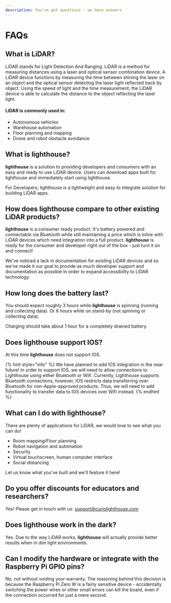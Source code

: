 ```yaml
---
description: You've got questions - we have answers
---
```


# FAQs

## What is LiDAR?

LiDAR stands for Light Detection And Ranging.  LiDAR is a method for measuring distances using a laser and optical sensor combination device.  A LiDAR device functions by measuring the time between shining the laser on an object and the optical sensor detecting the laser light reflected back by object.  Using the speed of light and the time measurement, the LiDAR device is able to calculate the distance to the object reflecting the laser light.

#### LiDAR is commonly used in:

* Autonomous vehicles
* Warehouse automation
* Floor planning and mapping
* Drone and robot obstacle avoidance 

## What is lighthouse?

**lighthouse** is a solution to providing developers and consumers with an easy and ready to use LiDAR device.  Users can download apps built for lighthouse and immediately start using lighthouse.  

For Developers; lighthouse is a lightweight and easy to integrate solution for building LiDAR apps. 

## How does lighthouse compare to other existing LiDAR products?

**lighthouse** is a consumer ready product.  It's battery powered and connectable via Bluetooth while still maintaining a price which is inline with LiDAR devices which need integration into a full product.  **lighthouse** is ready for the consumer and developer right out of the box - just turn it on and connect!

We've noticed a lack in documentation for existing LiDAR devices and so we've made it our goal to provide as much developer support and documentation as possible in order to expand accessibility to LiDAR technology.

## How long does the battery last?

You should expect roughly 3 hours while **lighthouse** is spinning \(running and collecting data\).  Or 6 hours while on stand-by \(not spinning or collecting data\).

Charging should take about 1 hour for a completely drained battery.

## Does lighthouse support IOS?

At this time **lighthouse** does not support IOS.

{% hint style="info" %}
We have planned to add IOS integration in the near future!  In order to support IOS, we will need to allow connections to Lighthouse using either Bluetooth or Wifi.  Currently, Lighthouse supports Bluetooth connections, however, IOS restricts data transferring over Bluetooth for non-Apple-approved products.  Thus, we will need to add functionality to transfer data to IOS devices over Wifi instead.
{% endhint %}

## What can I do with lighthouse?

There are plenty of applications for LiDAR, we would love to see what you can do!

* Room mapping/Floor planning
* Robot navigation and automation
* Security
* Virtual touchscreen, human computer interface
* Social distancing

Let us know what you've built and we'll feature it here!

## Do you offer discounts for educators and researchers?

Yes!  Please get in touch with us: support@curiolighthouse.com

## Does lighthouse work in the dark?

Yes.  Due to the way LiDAR works, **lighthouse** will actually provide better results when in dim light environments.

## Can I modify the hardware or integrate with the Raspberry Pi GPIO pins?

No, not without voiding your warranty.  The reasoning behind this decision is because the Raspberry Pi Zero W is a fairly sensitive device - accidentally switching the power wires or other small errors can kill the board, even if the connection occurred for just a mere second.  

